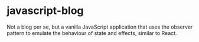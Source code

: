 # javascript-blog
Not a blog per se, but a vanilla JavaScript application that uses the observer pattern to emulate the behaviour of state and effects, similar to React.

